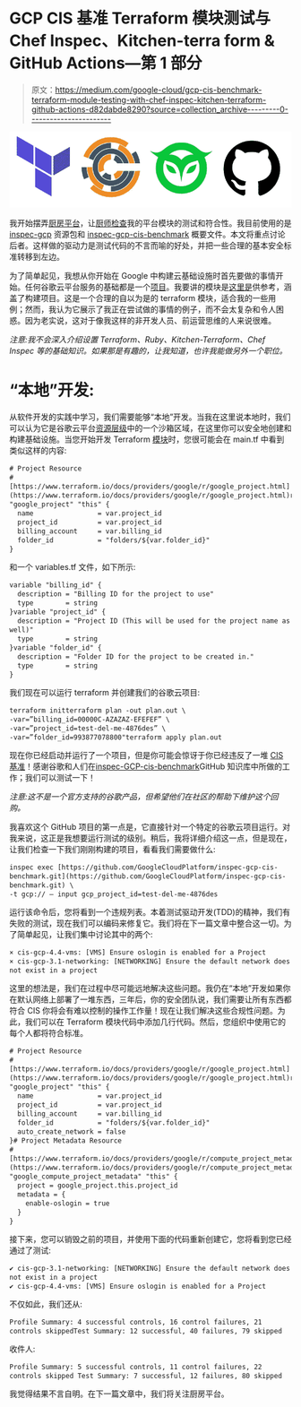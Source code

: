 # GCP CIS 基准 Terraform 模块测试与 Chef Inspec、Kitchen-terra form & GitHub Actions—第 1 部分

> 原文：<https://medium.com/google-cloud/gcp-cis-benchmark-terraform-module-testing-with-chef-inspec-kitchen-terraform-github-actions-d82dabde8290?source=collection_archive---------0----------------------->

![](img/44550e83c74662efe6df9c145ba89e58.png)

我开始摆弄[厨房平台](https://github.com/newcontext-oss/kitchen-terraform)，让[厨师检查](https://www.chef.io/products/chef-inspec)我的平台模块的测试和符合性。我目前使用的是 [inspec-gcp](https://github.com/inspec/inspec-gcp) 资源包和 [inspec-gcp-cis-benchmark](https://github.com/GoogleCloudPlatform/inspec-gcp-cis-benchmark) 概要文件。本文将重点讨论后者。这样做的驱动力是测试代码的不言而喻的好处，并把一些合理的基本安全标准转移到左边。

为了简单起见，我想从你开始在 Google 中构建云基础设施时首先要做的事情开始。任何谷歌云平台服务的基础都是一个[项目](https://cloud.google.com/resource-manager/docs/creating-managing-projects)。我要讲的模块是[这里是](https://github.com/lzysh/terraform-google-project)供参考，涵盖了构建项目。这是一个合理的自以为是的 terraform 模块，适合我的一些用例；然而，我认为它展示了我正在尝试做的事情的例子，而不会太复杂和令人困惑。因为老实说，这对于像我这样的非开发人员、前运营思维的人来说很难。

*注意:我不会深入介绍设置 Terraform、Ruby、Kitchen-Terraform、Chef Inspec 等的基础知识。如果那是有趣的，让我知道，也许我能做另外一个职位。*

# **“本地”开发:**

从软件开发的实践中学习，我们需要能够“本地”开发。当我在这里说本地时，我们可以认为它是谷歌云平台[资源层级](https://cloud.google.com/resource-manager/docs/cloud-platform-resource-hierarchy)中的一个沙箱区域，在这里你可以安全地创建和构建基础设施。当您开始开发 Terraform [模块](https://www.terraform.io/docs/configuration/modules.html)时，您很可能会在 main.tf 中看到类似这样的内容:

```
# Project Resource
# [https://www.terraform.io/docs/providers/google/r/google_project.html](https://www.terraform.io/docs/providers/google/r/google_project.html)resource "google_project" "this" {
  name                = var.project_id
  project_id          = var.project_id
  billing_account     = var.billing_id
  folder_id           = "folders/${var.folder_id}"
}
```

和一个 variables.tf 文件，如下所示:

```
variable "billing_id" {
  description = "Billing ID for the project to use"
  type        = string
}variable "project_id" {
  description = "Project ID (This will be used for the project name as well)"
  type        = string
}variable "folder_id" {
  description = "Folder ID for the project to be created in."
  type        = string
}
```

我们现在可以运行 terraform 并创建我们的谷歌云项目:

```
terraform initterraform plan -out plan.out \
-var=”billing_id=00000C-AZAZAZ-EFEFEF” \
-var=”project_id=test-del-me-4876des” \
-var=”folder_id=993877078800"terraform apply plan.out
```

现在你已经启动并运行了一个项目，但是你可能会惊讶于你已经违反了一堆 [CIS 基准](https://www.cisecurity.org/cis-benchmarks/)！感谢谷歌和人们在[inspec-GCP-cis-benchmark](https://github.com/GoogleCloudPlatform/inspec-gcp-cis-benchmark)GitHub 知识库中所做的工作；我们可以测试一下！

*注意:这不是一个官方支持的谷歌产品，但希望他们在社区的帮助下维护这个回购。*

我喜欢这个 GitHub 项目的第一点是，它直接针对一个特定的谷歌云项目运行。对我来说，这正是我想要运行测试的级别。稍后，我将详细介绍这一点，但是现在，让我们检查一下我们刚刚构建的项目，看看我们需要做什么:

```
inspec exec [https://github.com/GoogleCloudPlatform/inspec-gcp-cis-benchmark.git](https://github.com/GoogleCloudPlatform/inspec-gcp-cis-benchmark.git) \
-t gcp:// — input gcp_project_id=test-del-me-4876des
```

运行该命令后，您将看到一个违规列表。本着测试驱动开发(TDD)的精神，我们有失败的测试，现在我们可以编码来修复它。我们将在下一篇文章中整合这一切。为了简单起见，让我们集中讨论其中的两个:

```
× cis-gcp-4.4-vms: [VMS] Ensure oslogin is enabled for a Project
× cis-gcp-3.1-networking: [NETWORKING] Ensure the default network does not exist in a project
```

这里的想法是，我们在过程中尽可能远地解决这些问题。我仍在“本地”开发如果你在默认网络上部署了一堆东西，三年后，你的安全团队说，我们需要让所有东西都符合 CIS 你将会有难以控制的操作工作量！现在让我们解决这些合规性问题。为此，我们可以在 Terraform 模块代码中添加几行代码。然后，您组织中使用它的每个人都将符合标准。

```
# Project Resource
# [https://www.terraform.io/docs/providers/google/r/google_project.html](https://www.terraform.io/docs/providers/google/r/google_project.html)resource "google_project" "this" {
  name                = var.project_id
  project_id          = var.project_id
  billing_account     = var.billing_id
  folder_id           = "folders/${var.folder_id}"
  auto_create_network = false
}# Project Metadata Resource
# [https://www.terraform.io/docs/providers/google/r/compute_project_metadata.html](https://www.terraform.io/docs/providers/google/r/compute_project_metadata.html)resource "google_compute_project_metadata" "this" {
  project = google_project.this.project_id
  metadata = {
    enable-oslogin = true
  }
}
```

接下来，您可以销毁之前的项目，并使用下面的代码重新创建它，您将看到您已经通过了测试:

```
✔ cis-gcp-3.1-networking: [NETWORKING] Ensure the default network does not exist in a project
✔ cis-gcp-4.4-vms: [VMS] Ensure oslogin is enabled for a Project
```

不仅如此，我们还从:

```
Profile Summary: 4 successful controls, 16 control failures, 21 controls skippedTest Summary: 12 successful, 40 failures, 79 skipped
```

收件人:

```
Profile Summary: 5 successful controls, 11 control failures, 22 controls skipped Test Summary: 7 successful, 12 failures, 80 skipped
```

我觉得结果不言自明。在下一篇文章中，我们将关注厨房平台。
